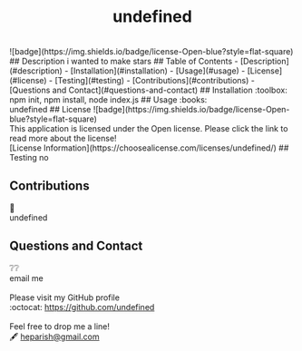 <h1 align=center>undefined</h1><br>
  ![badge](https://img.shields.io/badge/license-Open-blue?style=flat-square)<br>
  ## Description
  i wanted to make stars
  ## Table of Contents
  - [Description](#description)
  - [Installation](#installation)
  - [Usage](#usage)
  - [License](#license)
  - [Testing](#testing)
  - [Contributions](#contributions)  
  - [Questions and Contact](#questions-and-contact)
  ## Installation
  :toolbox:<br>
  npm init, npm install, node index.js
  ## Usage
  :books:<br>
  undefined
  ## License
  ![badge](https://img.shields.io/badge/license-Open-blue?style=flat-square)<br>
  This application is licensed under the Open license. Please click the link to read more about the license!<br>
  [License Information](https://choosealicense.com/licenses/undefined/)
  ## Testing
  no
  
  ## Contributions
  :busts_in_silhouette:<br>
  undefined
  ## Questions and Contact
  :grey_question::grey_question:<br>
  email me<br><br>
  Please visit my GitHub profile <br>
  :octocat: https://github.com/undefined <br><br>
  Feel free to drop me a line! <br> :fountain_pen: heparish@gmail.com
